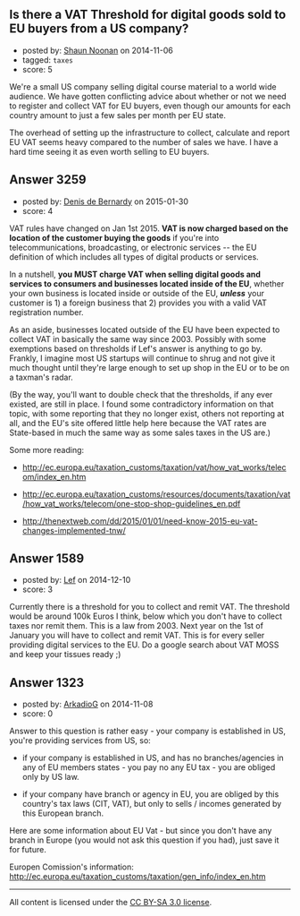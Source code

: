 ## Is there a VAT Threshold for digital goods sold to EU buyers from a US company?

- posted by: [Shaun Noonan](https://stackexchange.com/users/3491272/shaun-noonan) on 2014-11-06
- tagged: `taxes`
- score: 5

<p>We're a small US company selling digital course material to a world wide audience. We have gotten conflicting advice about whether or not we need to register and collect VAT for EU buyers, even though our amounts for each country amount to just a few sales per month per EU state.</p>

<p>The overhead of setting up the infrastructure to collect, calculate and report EU VAT seems heavy compared to the number of sales we have. I have a hard time seeing it as even worth selling to EU buyers.</p>



## Answer 3259

- posted by: [Denis de Bernardy](https://stackexchange.com/users/182468/denis-de-bernardy) on 2015-01-30
- score: 4

<p>VAT rules have changed on Jan 1st 2015. <strong>VAT is now charged based on the location of the customer buying the goods</strong> if you're into telecommunications, broadcasting, or electronic services -- the EU definition of which includes all types of digital products or services.</p>

<p>In a nutshell, <strong>you MUST charge VAT when selling digital goods and services to consumers and businesses located inside of the EU</strong>, whether your own business is located inside or outside of the EU, <strong><em>unless</em></strong> your customer is 1) a foreign business that 2) provides you with a valid VAT registration number.</p>

<p>As an aside, businesses located outside of the EU have been expected to collect VAT in basically the same way since 2003. Possibly with some exemptions based on thresholds if Lef's answer is anything to go by. Frankly, I imagine most US startups will continue to shrug and not give it much thought until they're large enough to set up shop in the EU or to be on a taxman's radar.</p>

<p>(By the way, you'll want to double check that the thresholds, if any ever existed, are still in place. I found some contradictory information on that topic, with some reporting that they no longer exist, others not reporting at all, and the EU's site offered little help here because the VAT rates are State-based in much the same way as some sales taxes in the US are.)</p>

<p>Some more reading:</p>

<ul>
<li><p><a href="http://ec.europa.eu/taxation_customs/taxation/vat/how_vat_works/telecom/index_en.htm" rel="nofollow">http://ec.europa.eu/taxation_customs/taxation/vat/how_vat_works/telecom/index_en.htm</a></p></li>
<li><p><a href="http://ec.europa.eu/taxation_customs/resources/documents/taxation/vat/how_vat_works/telecom/one-stop-shop-guidelines_en.pdf" rel="nofollow">http://ec.europa.eu/taxation_customs/resources/documents/taxation/vat/how_vat_works/telecom/one-stop-shop-guidelines_en.pdf</a></p></li>
<li><p><a href="http://thenextweb.com/dd/2015/01/01/need-know-2015-eu-vat-changes-implemented-tnw/" rel="nofollow">http://thenextweb.com/dd/2015/01/01/need-know-2015-eu-vat-changes-implemented-tnw/</a></p></li>
</ul>



## Answer 1589

- posted by: [Lef](https://stackexchange.com/users/5464972/lef) on 2014-12-10
- score: 3

<p>Currently there is a threshold for you to collect and remit VAT. The threshold would be around 100k Euros I think, below which you don't have to collect taxes nor remit them. This is a law from 2003. Next year on the 1st of January you will have to collect and remit VAT. This is for every seller providing digital services to the EU. Do a google search about VAT MOSS and keep your tissues ready ;)</p>



## Answer 1323

- posted by: [ArkadioG](https://stackexchange.com/users/5186869/arkadiog) on 2014-11-08
- score: 0

<p>Answer to this question is rather easy - your company is established in US, you're providing services from US, so:</p>

<ul>
<li><p>if your company is established in US, and has no branches/agencies in any of EU members states - you pay no any EU tax - you are obliged only by US law.</p></li>
<li><p>if your company have branch or agency in EU, you are obliged by this country's tax laws (CIT, VAT), but only to sells / incomes generated by this European branch.</p></li>
</ul>

<p>Here are some information about EU Vat - but since you don't have any branch in Europe (you would not ask this question if you had), just save it for future.</p>

<p>Europen Comission's information: <a href="http://ec.europa.eu/taxation_customs/taxation/gen_info/index_en.htm" rel="nofollow">http://ec.europa.eu/taxation_customs/taxation/gen_info/index_en.htm</a></p>




---

All content is licensed under the [CC BY-SA 3.0 license](https://creativecommons.org/licenses/by-sa/3.0/).
